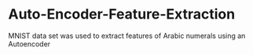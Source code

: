# Auto-Encoder-Feature-Extraction
MNIST data set was used to extract features of Arabic numerals using an Autoencoder
